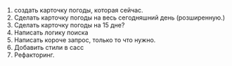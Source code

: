 1. создать карточку погоды, которая сейчас.
2. Сделать карточку погоды на весь сегодняшний день (розширенную.)
3. Сделать карточку погоды на 15 дне?
4. Написать логику поиска
5. Написать короче запрос, только то что нужно.
6. Добавить стили в сасс
7. Рефакторинг.
